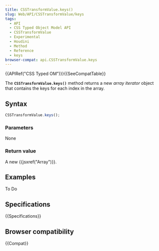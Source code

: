 ```yaml
---
title: CSSTransformValue.keys()
slug: Web/API/CSSTransformValue/keys
tags:
  - API
  - CSS Typed Object Model API
  - CSSTransformValue
  - Experimental
  - Houdini
  - Method
  - Reference
  - keys
browser-compat: api.CSSTransformValue.keys
---
```

{{APIRef("CSS Typed OM")}}{{SeeCompatTable}}

The **`CSSTransformValue.keys()`** method
returns a new _array iterator_ object that contains the keys
for each index in the array.

## Syntax

```js
CSSTransformValue.keys();
```

### Parameters

None

### Return value

A new {{jsxref("Array")}}.

## Examples

To Do

## Specifications

{{Specifications}}

## Browser compatibility

{{Compat}}
